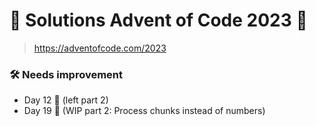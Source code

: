 # 🎄 Solutions Advent of Code 2023 🎄

> https://adventofcode.com/2023

### 🛠️ Needs improvement

- Day 12 🔴 (left part 2)
- Day 19 🔴 (WIP part 2: Process chunks instead of numbers)
